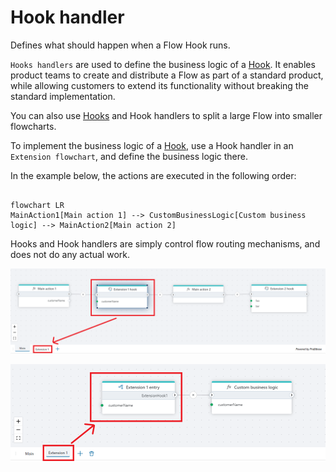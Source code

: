 # Hook handler

Defines what should happen when a Flow Hook runs.

`Hooks handlers` are used to define the business logic of a [Hook](flow-hook.md). 
It enables product teams to create and distribute a Flow as part of a standard product, while allowing customers to extend its functionality without breaking the standard implementation. 

You can also use [Hooks](flow-hook.md) and Hook handlers to split a large Flow into smaller flowcharts.

To implement the business logic of a [Hook](flow-hook.md), use a Hook handler in an `Extension flowchart`, and define the business logic there.

In the example below, the actions are executed in the following order:  

```mermaid

flowchart LR
MainAction1[Main action 1] --> CustomBusinessLogic[Custom business logic] --> MainAction2[Main action 2]

```

Hooks and Hook handlers are simply control flow routing mechanisms, and does not do any actual work.

![image](../../../../images/flow/hook.png)  

![image](../../../../images/flow/hook-handler.png)

